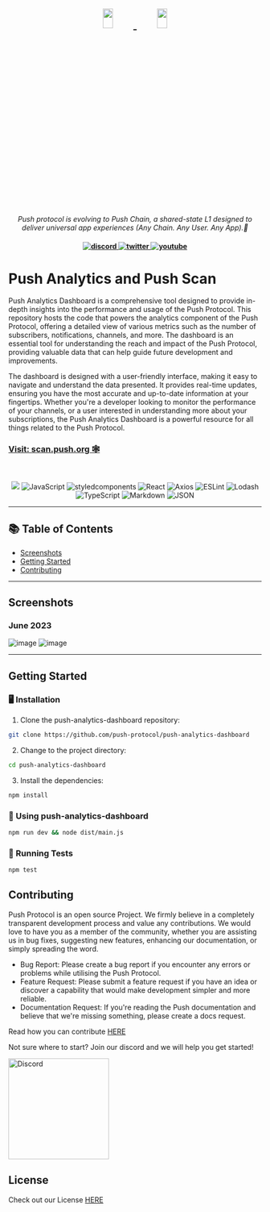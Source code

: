 <h1 align="center">
    <a href="https://push.org/#gh-light-mode-only">
    <img width='20%' height='10%' src="https://res.cloudinary.com/drdjegqln/image/upload/v1686227557/Push-Logo-Standard-Dark_xap7z5.png">
    </a>
    <a href="https://push.org/#gh-dark-mode-only">
    <img width='20%' height='10%' src="https://res.cloudinary.com/drdjegqln/image/upload/v1686227558/Push-Logo-Standard-White_dlvapc.png">
    </a>
</h1>

<p align="center">
  <i align="center">Push protocol is evolving to Push Chain, a shared-state L1 designed to deliver universal app experiences (Any Chain. Any User. Any App).🚀</i>
</p>

<h4 align="center">

  <a href="https://discord.com/invite/pushprotocol">
    <img src="https://img.shields.io/badge/discord-7289da.svg?style=flat-square" alt="discord">
  </a>
  <a href="https://x.com/PushChain">
    <img src="https://img.shields.io/badge/twitter-18a1d6.svg?style=flat-square" alt="twitter">
  </a>
  <a href="https://www.youtube.com/@pushprotocol">
    <img src="https://img.shields.io/badge/youtube-d95652.svg?style=flat-square&" alt="youtube">
  </a>
</h4>

<h1> Push Analytics and Push Scan </h1>
<p>Push Analytics Dashboard is a comprehensive tool designed to provide in-depth insights into the performance and usage of the Push Protocol. This repository hosts the code that powers the analytics component of the Push Protocol, offering a detailed view of various metrics such as the number of subscribers, notifications, channels, and more. The dashboard is an essential tool for understanding the reach and impact of the Push Protocol, providing valuable data that can help guide future development and improvements.

The dashboard is designed with a user-friendly interface, making it easy to navigate and understand the data presented. It provides real-time updates, ensuring you have the most accurate and up-to-date information at your fingertips. Whether you're a developer looking to monitor the performance of your channels, or a user interested in understanding more about your subscriptions, the Push Analytics Dashboard is a powerful resource for all things related to the Push Protocol.</p>

<h3> <a href="https://push.network/">Visit: scan.push.org 🕸️</a> </h3>
<br />
<p align="center">
<img src="https://img.shields.io/badge/Next.js-%23111111.svg?style=flat&logo=next.js&logoColor=white" />
<img src="https://img.shields.io/badge/JavaScript-F7DF1E.svg?style=for-the-badge&logo=JavaScript&logoColor=black" alt="JavaScript" />
<img src="https://img.shields.io/badge/styledcomponents-DB7093.svg?style=for-the-badge&logo=styled-components&logoColor=white" alt="styledcomponents" />
<img src="https://img.shields.io/badge/React-61DAFB.svg?style=for-the-badge&logo=React&logoColor=black" alt="React" />
<img src="https://img.shields.io/badge/Axios-5A29E4.svg?style=for-the-badge&logo=Axios&logoColor=white" alt="Axios" />

<img src="https://img.shields.io/badge/ESLint-4B32C3.svg?style=for-the-badge&logo=ESLint&logoColor=white" alt="ESLint" />
<img src="https://img.shields.io/badge/Lodash-3492FF.svg?style=for-the-badge&logo=Lodash&logoColor=white" alt="Lodash" />
<img src="https://img.shields.io/badge/TypeScript-3178C6.svg?style=for-the-badge&logo=TypeScript&logoColor=white" alt="TypeScript" />
<img src="https://img.shields.io/badge/Markdown-000000.svg?style=for-the-badge&logo=Markdown&logoColor=white" alt="Markdown" />
<img src="https://img.shields.io/badge/JSON-000000.svg?style=for-the-badge&logo=JSON&logoColor=white" alt="JSON" />
</p>
</div>

---

## 📚 Table of Contents

- [Screenshots](#screenshots)
- [Getting Started](#getting-started)
- [Contributing](#contributing)

---

## Screenshots

<h3>June 2023</h3>

![image](https://github.com/firascodes/push-analytics-dashboard/assets/72166289/f1e7ae48-f400-41e4-b256-50a9c29a02ef)
![image](https://github.com/firascodes/push-analytics-dashboard/assets/72166289/e1e02a38-6c6a-43f9-ab9f-f7ac589cfe6e)

---

## Getting Started

### 🖥 Installation

1. Clone the push-analytics-dashboard repository:

```sh
git clone https://github.com/push-protocol/push-analytics-dashboard
```

2. Change to the project directory:

```sh
cd push-analytics-dashboard
```

3. Install the dependencies:

```sh
npm install
```

### 🤖 Using push-analytics-dashboard

```sh
npm run dev && node dist/main.js
```

### 🧪 Running Tests

```sh
npm test
```

## Contributing

Push Protocol is an open source Project. We firmly believe in a completely transparent development process and value any contributions. We would love to have you as a member of the community, whether you are assisting us in bug fixes, suggesting new features, enhancing our documentation, or simply spreading the word.

- Bug Report: Please create a bug report if you encounter any errors or problems while utilising the Push Protocol.
- Feature Request: Please submit a feature request if you have an idea or discover a capability that would make development simpler and more reliable.
- Documentation Request: If you're reading the Push documentation and believe that we're missing something, please create a docs request.

Read how you can contribute <a href="https://github.com/push-protocol/push-analytics-dashboard/blob/main/contributing.md">HERE</a>

Not sure where to start? Join our discord and we will help you get started!

<a href="https://discord.gg/pushprotocol" title="Join Our Community"><img src="https://www.freepnglogos.com/uploads/discord-logo-png/playerunknown-battlegrounds-bgparty-15.png" width="200" alt="Discord" /></a>

## License

Check out our License <a href='https://github.com/push-protocol/push-analytics-dashboard/blob/main/license-v1.md'>HERE </a>
